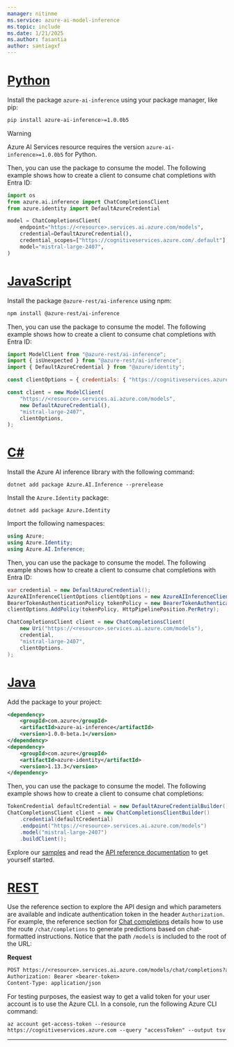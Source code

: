 ```yaml
---
manager: nitinme
ms.service: azure-ai-model-inference
ms.topic: include
ms.date: 1/21/2025
ms.author: fasantia
author: santiagxf
---
```


# [Python](#tab/python)

Install the package `azure-ai-inference` using your package manager, like pip:

```bash
pip install azure-ai-inference>=1.0.0b5
```

> [!WARNING]
> Azure AI Services resource requires the version `azure-ai-inference>=1.0.0b5` for Python.

Then, you can use the package to consume the model. The following example shows how to create a client to consume chat completions with Entra ID:

```python
import os
from azure.ai.inference import ChatCompletionsClient
from azure.identity import DefaultAzureCredential

model = ChatCompletionsClient(
    endpoint="https://<resource>.services.ai.azure.com/models",
    credential=DefaultAzureCredential(),
    credential_scopes=["https://cognitiveservices.azure.com/.default"],
    model="mistral-large-2407",
)
```

# [JavaScript](#tab/javascript)

Install the package `@azure-rest/ai-inference` using npm:

```bash
npm install @azure-rest/ai-inference
```

Then, you can use the package to consume the model. The following example shows how to create a client to consume chat completions with Entra ID:

```javascript
import ModelClient from "@azure-rest/ai-inference";
import { isUnexpected } from "@azure-rest/ai-inference";
import { DefaultAzureCredential } from "@azure/identity";

const clientOptions = { credentials: { "https://cognitiveservices.azure.com" } };

const client = new ModelClient(
    "https://<resource>.services.ai.azure.com/models", 
    new DefaultAzureCredential(),
    "mistral-large-2407",
    clientOptions,
);
```

# [C#](#tab/csharp)

Install the Azure AI inference library with the following command:

```dotnetcli
dotnet add package Azure.AI.Inference --prerelease
```

Install the `Azure.Identity` package:

```dotnetcli
dotnet add package Azure.Identity
```

Import the following namespaces:

```csharp
using Azure;
using Azure.Identity;
using Azure.AI.Inference;
```

Then, you can use the package to consume the model. The following example shows how to create a client to consume chat completions with Entra ID:

```csharp
var credential = new DefaultAzureCredential();
AzureAIInferenceClientOptions clientOptions = new AzureAIInferenceClientOptions();
BearerTokenAuthenticationPolicy tokenPolicy = new BearerTokenAuthenticationPolicy(credential, new string[] { "https://cognitiveservices.azure.com/.default" });
clientOptions.AddPolicy(tokenPolicy, HttpPipelinePosition.PerRetry);

ChatCompletionsClient client = new ChatCompletionsClient(
    new Uri("https://<resource>.services.ai.azure.com/models"),
    credential,
    "mistral-large-2407",
    clientOptions.
);
```

# [Java](#tab/java)

Add the package to your project:

```xml
<dependency>
    <groupId>com.azure</groupId>
    <artifactId>azure-ai-inference</artifactId>
    <version>1.0.0-beta.1</version>
</dependency>
<dependency>
    <groupId>com.azure</groupId>
    <artifactId>azure-identity</artifactId>
    <version>1.13.3</version>
</dependency>
```

Then, you can use the package to consume the model. The following example shows how to create a client to consume chat completions:

```java
TokenCredential defaultCredential = new DefaultAzureCredentialBuilder().build();
ChatCompletionsClient client = new ChatCompletionsClientBuilder()
    .credential(defaultCredential)
    .endpoint("https://<resource>.services.ai.azure.com/models")
    .model("mistral-large-2407")
    .buildClient();
```

Explore our [samples](https://github.com/Azure/azure-sdk-for-java/tree/main/sdk/ai/azure-ai-inference/src/samples) and read the [API reference documentation](https://aka.ms/azsdk/azure-ai-inference/java/reference) to get yourself started.

# [REST](#tab/rest)

Use the reference section to explore the API design and which parameters are available and indicate authentication token in the header `Authorization`. For example, the reference section for [Chat completions](.././reference/reference-model-inference-chat-completions.md) details how to use the route `/chat/completions` to generate predictions based on chat-formatted instructions. Notice that the path `/models` is included to the root of the URL:

__Request__

```HTTP/1.1
POST https://<resource>.services.ai.azure.com/models/chat/completions?api-version=2024-05-01-preview
Authorization: Bearer <bearer-token>
Content-Type: application/json
```

For testing purposes, the easiest way to get a valid token for your user account is to use the Azure CLI. In a console, run the following Azure CLI command:

```azurecli
az account get-access-token --resource https://cognitiveservices.azure.com --query "accessToken" --output tsv
```
---
